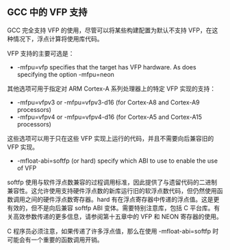 ## GCC 中的 VFP 支持

GCC 完全支持 VFP 的使用，尽管可以将某些构建配置为默认不支持 VFP，在这种情况下，浮点计算将使用库代码。

VFP 支持的主要可选是：

* -mfpu=vfp specifies that the target has VFP hardware. As does specifying the option -mfpu=neon

其他选项可用于指定对 ARM Cortex-A 系列处理器上的特定 VFP 实现的支持：

* -mfpu=vfpv3 or -mfpu=vfpv3-d16 \(for Cortex-A8 and Cortex-A9 processors\)
* -mfpu=vfpv4 or -mfpu=vfpv4-d16 \(for Cortex-A5 and Cortex-A15 processors\)

这些选项可以用于只在这些 VFP 实现上运行的代码，并且不需要向后兼容旧的 VFP 实现。

* -mfloat-abi=softfp \(or hard\) specify which ABI to use to enable the use of VFP

softfp 使用与软件浮点数兼容的过程调用标准，因此提供了与遗留代码的二进制兼容性。这允许使用支持硬件浮点数的新库运行旧的软浮点数代码，但仍然使用函数调用之间的硬件浮点数寄存器。hard 有在浮点寄存器中传递的浮点值。这是更有效的，但不是向后兼容 softfp ABI 变体。需要特别注意库，包括 C 平台库。有关高效参数传递的更多信息，请参阅第十五章中的 VFP 和 NEON 寄存器的使用。

C 程序员必须注意，如果传递了许多浮点值，那么在使用 -mfloat-abi=softfp 时可能会有一个重要的函数调用开销。

